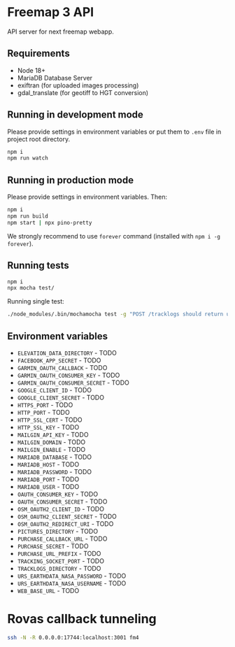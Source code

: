 # Freemap 3 API

API server for next freemap webapp.

## Requirements

- Node 18+
- MariaDB Database Server
- exiftran (for uploaded images processing)
- gdal_translate (for geotiff to HGT conversion)

## Running in development mode

Please provide settings in environment variables or put them to `.env` file in project root directory.

```sh
npm i
npm run watch
```

## Running in production mode

Please provide settings in environment variables. Then:

```sh
npm i
npm run build
npm start | npx pino-pretty
```

We strongly recommend to use `forever` command (installed with `npm i -g forever`).

## Running tests

```sh
npm i
npx mocha test/
```

Running single test:

```sh
./node_modules/.bin/mochamocha test -g "POST /tracklogs should return uid"
```

## Environment variables

- `ELEVATION_DATA_DIRECTORY` - TODO
- `FACEBOOK_APP_SECRET` - TODO
- `GARMIN_OAUTH_CALLBACK` - TODO
- `GARMIN_OAUTH_CONSUMER_KEY` - TODO
- `GARMIN_OAUTH_CONSUMER_SECRET` - TODO
- `GOOGLE_CLIENT_ID` - TODO
- `GOOGLE_CLIENT_SECRET` - TODO
- `HTTPS_PORT` - TODO
- `HTTP_PORT` - TODO
- `HTTP_SSL_CERT` - TODO
- `HTTP_SSL_KEY` - TODO
- `MAILGIN_API_KEY` - TODO
- `MAILGIN_DOMAIN` - TODO
- `MAILGIN_ENABLE` - TODO
- `MARIADB_DATABASE` - TODO
- `MARIADB_HOST` - TODO
- `MARIADB_PASSWORD` - TODO
- `MARIADB_PORT` - TODO
- `MARIADB_USER` - TODO
- `OAUTH_CONSUMER_KEY` - TODO
- `OAUTH_CONSUMER_SECRET` - TODO
- `OSM_OAUTH2_CLIENT_ID` - TODO
- `OSM_OAUTH2_CLIENT_SECRET` - TODO
- `OSM_OAUTH2_REDIRECT_URI` - TODO
- `PICTURES_DIRECTORY` - TODO
- `PURCHASE_CALLBACK_URL` - TODO
- `PURCHASE_SECRET` - TODO
- `PURCHASE_URL_PREFIX` - TODO
- `TRACKING_SOCKET_PORT` - TODO
- `TRACKLOGS_DIRECTORY` - TODO
- `URS_EARTHDATA_NASA_PASSWORD` - TODO
- `URS_EARTHDATA_NASA_USERNAME` - TODO
- `WEB_BASE_URL` - TODO

# Rovas callback tunneling

```sh
ssh -N -R 0.0.0.0:17744:localhost:3001 fm4
```
